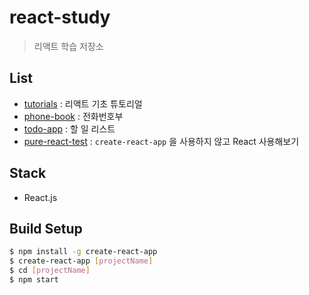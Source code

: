 # react-study

> 리액트 학습 저장소

## List
- [tutorials](https://github.com/JESS2/react-study/tree/master/tutorials) : 리액트 기초 튜토리얼
- [phone-book](https://github.com/JESS2/react-study/tree/master/phone-book) : 전화번호부
- [todo-app](https://github.com/JESS2/react-study/tree/master/todo-app) : 할 일 리스트
- [pure-react-test](https://github.com/JESS2/react-study/tree/master/pure-react-test) : `create-react-app` 을 사용하지 않고 React 사용해보기

## Stack
- React.js

## Build Setup
```bash
$ npm install -g create-react-app
$ create-react-app [projectName]
$ cd [projectName]
$ npm start
```
